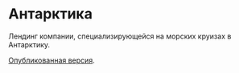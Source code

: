 # Антарктика

Лендинг компании, специализирующейся на морских круизах в Антарктику.

[Опубликованная версия](https://mikhailmanzik.github.io/antarctic/).
